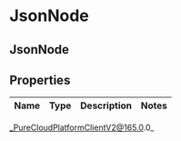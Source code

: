# JsonNode

## JsonNode

## Properties

|Name | Type | Description | Notes|
|------------ | ------------- | ------------- | -------------|



_PureCloudPlatformClientV2@165.0.0_
